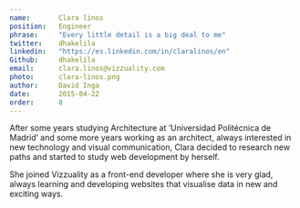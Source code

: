 ```yaml
---
name:       Clara linos
position:   Engineer
phrase:     "Every little detail is a big deal to me"
twitter:    dhakelila
linkedin:   "https://es.linkedin.com/in/claralinos/en"
Github:		dhakelila
email:      clara.linos@vizzuality.com
photo:      clara-linos.png
author:     David Inga
date:       2015-04-22
order: 		8
---
```


After some years studying Architecture at ’Universidad Politécnica de Madrid’ and some more years working as an architect, always interested in new technology and visual communication, Clara decided to research new paths and started to study web development by herself. 

She joined Vizzuality as a front-end developer where she is very glad, always learning and developing websites that visualise data in new and exciting ways. 
